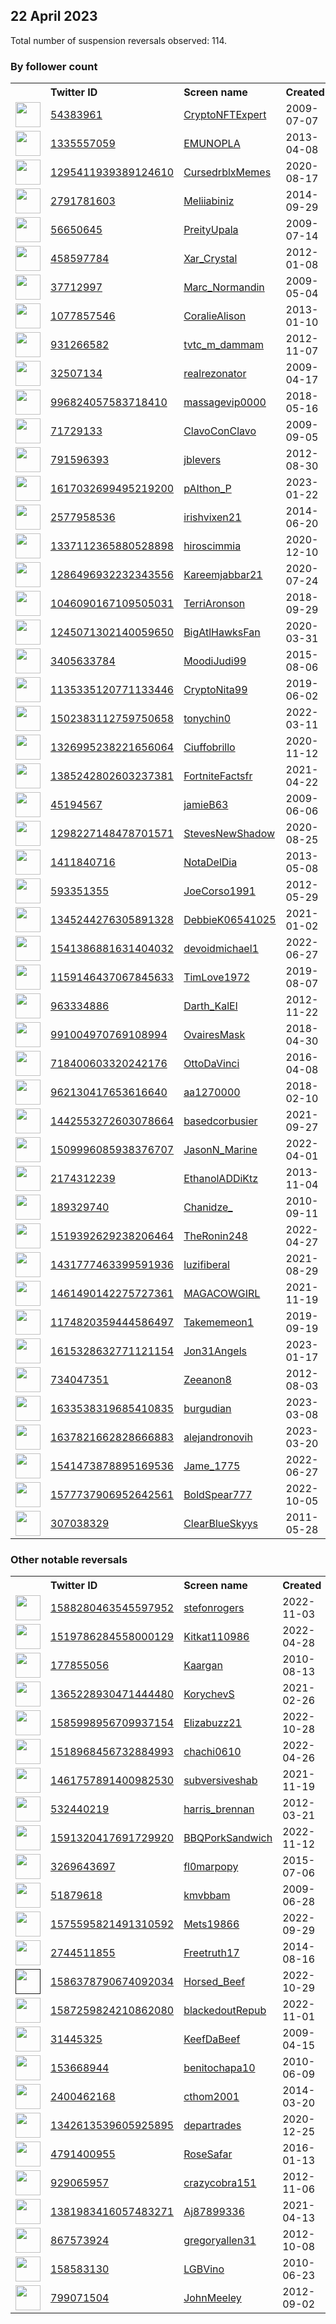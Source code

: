 
## 22 April 2023
Total number of suspension reversals observed: 114.

### By follower count
<table><tr><th></th><th align="left">Twitter ID</th><th align="left">Screen name</th>
<th align="left">Created</th><th align="left">Status</th><th align="left">Suspended</th><th align="left">Followers</th>
<tr><td><a href="https://abs.twimg.com/sticky/default_profile_images/default_profile_normal.png"><img src="https://abs.twimg.com/sticky/default_profile_images/default_profile_normal.png" width="40px" height="40px" align="center"/></a></td><td><a href="https://twitter.com/intent/user?user_id=54383961">54383961</a></td><td><a href="https://twitter.com/CryptoNFTExpert">CryptoNFTExpert</a></td><td>2009-07-07</td><td align="center"></td><td>2023-04-19</td><td>270365</td></tr>
<tr><td><a href="https://pbs.twimg.com/profile_images/810965366201610240/41cksuu8_normal.jpg"><img src="https://pbs.twimg.com/profile_images/810965366201610240/41cksuu8_normal.jpg" width="40px" height="40px" align="center"/></a></td><td><a href="https://twitter.com/intent/user?user_id=1335557059">1335557059</a></td><td><a href="https://twitter.com/EMUNOPLA">EMUNOPLA</a></td><td>2013-04-08</td><td align="center">🔒</td><td>2023-03-08</td><td>148959</td></tr>
<tr><td><a href="https://pbs.twimg.com/profile_images/1610868503397171200/RvhsSdmK_normal.jpg"><img src="https://pbs.twimg.com/profile_images/1610868503397171200/RvhsSdmK_normal.jpg" width="40px" height="40px" align="center"/></a></td><td><a href="https://twitter.com/intent/user?user_id=1295411939389124610">1295411939389124610</a></td><td><a href="https://twitter.com/CursedrblxMemes">CursedrblxMemes</a></td><td>2020-08-17</td><td align="center"></td><td>2023-03-28</td><td>63130</td></tr>
<tr><td><a href="https://abs.twimg.com/sticky/default_profile_images/default_profile_normal.png"><img src="https://abs.twimg.com/sticky/default_profile_images/default_profile_normal.png" width="40px" height="40px" align="center"/></a></td><td><a href="https://twitter.com/intent/user?user_id=2791781603">2791781603</a></td><td><a href="https://twitter.com/Meliiabiniz">Meliiabiniz</a></td><td>2014-09-29</td><td align="center"></td><td>2023-04-19</td><td>47564</td></tr>
<tr><td><a href="https://abs.twimg.com/sticky/default_profile_images/default_profile_normal.png"><img src="https://abs.twimg.com/sticky/default_profile_images/default_profile_normal.png" width="40px" height="40px" align="center"/></a></td><td><a href="https://twitter.com/intent/user?user_id=56650645">56650645</a></td><td><a href="https://twitter.com/PreityUpala">PreityUpala</a></td><td>2009-07-14</td><td align="center"></td><td>2023-04-19</td><td>32856</td></tr>
<tr><td><a href="https://pbs.twimg.com/profile_images/1615823109713534978/TwSXLQmt_normal.jpg"><img src="https://pbs.twimg.com/profile_images/1615823109713534978/TwSXLQmt_normal.jpg" width="40px" height="40px" align="center"/></a></td><td><a href="https://twitter.com/intent/user?user_id=458597784">458597784</a></td><td><a href="https://twitter.com/Xar_Crystal">Xar_Crystal</a></td><td>2012-01-08</td><td align="center"></td><td>2023-04-15</td><td>15914</td></tr>
<tr><td><a href="https://pbs.twimg.com/profile_images/1192434352317247489/WFCZmI83_normal.jpg"><img src="https://pbs.twimg.com/profile_images/1192434352317247489/WFCZmI83_normal.jpg" width="40px" height="40px" align="center"/></a></td><td><a href="https://twitter.com/intent/user?user_id=37712997">37712997</a></td><td><a href="https://twitter.com/Marc_Normandin">Marc_Normandin</a></td><td>2009-05-04</td><td align="center"></td><td>2023-04-20</td><td>9879</td></tr>
<tr><td><a href="https://pbs.twimg.com/profile_images/3260143718/20d263ac17d64fb9d6c47b65531b7c3c_normal.png"><img src="https://pbs.twimg.com/profile_images/3260143718/20d263ac17d64fb9d6c47b65531b7c3c_normal.png" width="40px" height="40px" align="center"/></a></td><td><a href="https://twitter.com/intent/user?user_id=1077857546">1077857546</a></td><td><a href="https://twitter.com/CoralieAlison">CoralieAlison</a></td><td>2013-01-10</td><td align="center"></td><td>2023-04-14</td><td>4375</td></tr>
<tr><td><a href="https://pbs.twimg.com/profile_images/1330981769160642560/xmazHUdf_normal.jpg"><img src="https://pbs.twimg.com/profile_images/1330981769160642560/xmazHUdf_normal.jpg" width="40px" height="40px" align="center"/></a></td><td><a href="https://twitter.com/intent/user?user_id=931266582">931266582</a></td><td><a href="https://twitter.com/tvtc_m_dammam">tvtc_m_dammam</a></td><td>2012-11-07</td><td align="center"></td><td>2022-12-04</td><td>3727</td></tr>
<tr><td><a href="https://pbs.twimg.com/profile_images/1166555498507907072/ff9pmHKV_normal.jpg"><img src="https://pbs.twimg.com/profile_images/1166555498507907072/ff9pmHKV_normal.jpg" width="40px" height="40px" align="center"/></a></td><td><a href="https://twitter.com/intent/user?user_id=32507134">32507134</a></td><td><a href="https://twitter.com/realrezonator">realrezonator</a></td><td>2009-04-17</td><td align="center"></td><td></td><td>3208</td></tr>
<tr><td><a href="https://pbs.twimg.com/profile_images/1602442783331057664/OWlsAwn1_normal.jpg"><img src="https://pbs.twimg.com/profile_images/1602442783331057664/OWlsAwn1_normal.jpg" width="40px" height="40px" align="center"/></a></td><td><a href="https://twitter.com/intent/user?user_id=996824057583718410">996824057583718410</a></td><td><a href="https://twitter.com/massagevip0000">massagevip0000</a></td><td>2018-05-16</td><td align="center"></td><td>2023-04-04</td><td>2436</td></tr>
<tr><td><a href="https://pbs.twimg.com/profile_images/1620384576307617792/r__TgHIQ_normal.jpg"><img src="https://pbs.twimg.com/profile_images/1620384576307617792/r__TgHIQ_normal.jpg" width="40px" height="40px" align="center"/></a></td><td><a href="https://twitter.com/intent/user?user_id=71729133">71729133</a></td><td><a href="https://twitter.com/ClavoConClavo">ClavoConClavo</a></td><td>2009-09-05</td><td align="center"></td><td>2023-04-08</td><td>2373</td></tr>
<tr><td><a href="https://pbs.twimg.com/profile_images/2787043282/472e4c17c77ab5b4cd8034a543d501b9_normal.jpeg"><img src="https://pbs.twimg.com/profile_images/2787043282/472e4c17c77ab5b4cd8034a543d501b9_normal.jpeg" width="40px" height="40px" align="center"/></a></td><td><a href="https://twitter.com/intent/user?user_id=791596393">791596393</a></td><td><a href="https://twitter.com/jblevers">jblevers</a></td><td>2012-08-30</td><td align="center"></td><td></td><td>2057</td></tr>
<tr><td><a href="https://pbs.twimg.com/profile_images/1628399313595551746/p2VlFyQI_normal.jpg"><img src="https://pbs.twimg.com/profile_images/1628399313595551746/p2VlFyQI_normal.jpg" width="40px" height="40px" align="center"/></a></td><td><a href="https://twitter.com/intent/user?user_id=1617032699495219200">1617032699495219200</a></td><td><a href="https://twitter.com/pAIthon_P">pAIthon_P</a></td><td>2023-01-22</td><td align="center"></td><td>2023-04-20</td><td>1867</td></tr>
<tr><td><a href="https://pbs.twimg.com/profile_images/1648011586676596742/shRteQZy_normal.jpg"><img src="https://pbs.twimg.com/profile_images/1648011586676596742/shRteQZy_normal.jpg" width="40px" height="40px" align="center"/></a></td><td><a href="https://twitter.com/intent/user?user_id=2577958536">2577958536</a></td><td><a href="https://twitter.com/irishvixen21">irishvixen21</a></td><td>2014-06-20</td><td align="center">🔒</td><td></td><td>1738</td></tr>
<tr><td><a href="https://pbs.twimg.com/profile_images/1651161844487188482/27R5R1Y9_normal.jpg"><img src="https://pbs.twimg.com/profile_images/1651161844487188482/27R5R1Y9_normal.jpg" width="40px" height="40px" align="center"/></a></td><td><a href="https://twitter.com/intent/user?user_id=1337112365880528898">1337112365880528898</a></td><td><a href="https://twitter.com/hiroscimmia">hiroscimmia</a></td><td>2020-12-10</td><td align="center"></td><td>2023-04-13</td><td>1484</td></tr>
<tr><td><a href="https://pbs.twimg.com/profile_images/1648697899696500737/4GTsBUNu_normal.jpg"><img src="https://pbs.twimg.com/profile_images/1648697899696500737/4GTsBUNu_normal.jpg" width="40px" height="40px" align="center"/></a></td><td><a href="https://twitter.com/intent/user?user_id=1286496932232343556">1286496932232343556</a></td><td><a href="https://twitter.com/Kareemjabbar21">Kareemjabbar21</a></td><td>2020-07-24</td><td align="center"></td><td>2023-01-14</td><td>1445</td></tr>
<tr><td><a href="https://pbs.twimg.com/profile_images/1649442586233389057/5-wguikD_normal.jpg"><img src="https://pbs.twimg.com/profile_images/1649442586233389057/5-wguikD_normal.jpg" width="40px" height="40px" align="center"/></a></td><td><a href="https://twitter.com/intent/user?user_id=1046090167109505031">1046090167109505031</a></td><td><a href="https://twitter.com/TerriAronson">TerriAronson</a></td><td>2018-09-29</td><td align="center"></td><td></td><td>1317</td></tr>
<tr><td><a href="https://pbs.twimg.com/profile_images/1650984367232258050/8AiqlYYN_normal.jpg"><img src="https://pbs.twimg.com/profile_images/1650984367232258050/8AiqlYYN_normal.jpg" width="40px" height="40px" align="center"/></a></td><td><a href="https://twitter.com/intent/user?user_id=1245071302140059650">1245071302140059650</a></td><td><a href="https://twitter.com/BigAtlHawksFan">BigAtlHawksFan</a></td><td>2020-03-31</td><td align="center"></td><td>2023-03-23</td><td>1270</td></tr>
<tr><td><a href="https://pbs.twimg.com/profile_images/756182639539687424/5Jbvpezq_normal.jpg"><img src="https://pbs.twimg.com/profile_images/756182639539687424/5Jbvpezq_normal.jpg" width="40px" height="40px" align="center"/></a></td><td><a href="https://twitter.com/intent/user?user_id=3405633784">3405633784</a></td><td><a href="https://twitter.com/MoodiJudi99">MoodiJudi99</a></td><td>2015-08-06</td><td align="center"></td><td>2022-06-12</td><td>1235</td></tr>
<tr><td><a href="https://pbs.twimg.com/profile_images/1459002440783577093/hFoF-bUj_normal.jpg"><img src="https://pbs.twimg.com/profile_images/1459002440783577093/hFoF-bUj_normal.jpg" width="40px" height="40px" align="center"/></a></td><td><a href="https://twitter.com/intent/user?user_id=1135335120771133446">1135335120771133446</a></td><td><a href="https://twitter.com/CryptoNita99">CryptoNita99</a></td><td>2019-06-02</td><td align="center"></td><td>2023-04-02</td><td>1221</td></tr>
<tr><td><a href="https://pbs.twimg.com/profile_images/1651334937931309058/UD39FQh8_normal.jpg"><img src="https://pbs.twimg.com/profile_images/1651334937931309058/UD39FQh8_normal.jpg" width="40px" height="40px" align="center"/></a></td><td><a href="https://twitter.com/intent/user?user_id=1502383112759750658">1502383112759750658</a></td><td><a href="https://twitter.com/tonychin0">tonychin0</a></td><td>2022-03-11</td><td align="center"></td><td>2023-01-25</td><td>1109</td></tr>
<tr><td><a href="https://pbs.twimg.com/profile_images/1624734451753226241/bE5EuM2d_normal.jpg"><img src="https://pbs.twimg.com/profile_images/1624734451753226241/bE5EuM2d_normal.jpg" width="40px" height="40px" align="center"/></a></td><td><a href="https://twitter.com/intent/user?user_id=1326995238221656064">1326995238221656064</a></td><td><a href="https://twitter.com/Ciuffobrillo">Ciuffobrillo</a></td><td>2020-11-12</td><td align="center">🔒</td><td>2023-04-13</td><td>1059</td></tr>
<tr><td><a href="https://pbs.twimg.com/profile_images/1648206018952970240/VtHvVE90_normal.jpg"><img src="https://pbs.twimg.com/profile_images/1648206018952970240/VtHvVE90_normal.jpg" width="40px" height="40px" align="center"/></a></td><td><a href="https://twitter.com/intent/user?user_id=1385242802603237381">1385242802603237381</a></td><td><a href="https://twitter.com/FortniteFactsfr">FortniteFactsfr</a></td><td>2021-04-22</td><td align="center"></td><td>2023-04-02</td><td>1022</td></tr>
<tr><td><a href="https://pbs.twimg.com/profile_images/1643267205948379137/wPaNsblc_normal.jpg"><img src="https://pbs.twimg.com/profile_images/1643267205948379137/wPaNsblc_normal.jpg" width="40px" height="40px" align="center"/></a></td><td><a href="https://twitter.com/intent/user?user_id=45194567">45194567</a></td><td><a href="https://twitter.com/jamieB63">jamieB63</a></td><td>2009-06-06</td><td align="center"></td><td>2023-04-06</td><td>996</td></tr>
<tr><td><a href="https://pbs.twimg.com/profile_images/1298246940006785027/OKFjtkfp_normal.jpg"><img src="https://pbs.twimg.com/profile_images/1298246940006785027/OKFjtkfp_normal.jpg" width="40px" height="40px" align="center"/></a></td><td><a href="https://twitter.com/intent/user?user_id=1298227148478701571">1298227148478701571</a></td><td><a href="https://twitter.com/StevesNewShadow">StevesNewShadow</a></td><td>2020-08-25</td><td align="center"></td><td></td><td>951</td></tr>
<tr><td><a href="https://pbs.twimg.com/profile_images/1530377826452574208/Aet4LFb6_normal.jpg"><img src="https://pbs.twimg.com/profile_images/1530377826452574208/Aet4LFb6_normal.jpg" width="40px" height="40px" align="center"/></a></td><td><a href="https://twitter.com/intent/user?user_id=1411840716">1411840716</a></td><td><a href="https://twitter.com/NotaDelDia">NotaDelDia</a></td><td>2013-05-08</td><td align="center"></td><td>2023-04-05</td><td>773</td></tr>
<tr><td><a href="https://pbs.twimg.com/profile_images/1644464046328930317/7a6_IoO0_normal.jpg"><img src="https://pbs.twimg.com/profile_images/1644464046328930317/7a6_IoO0_normal.jpg" width="40px" height="40px" align="center"/></a></td><td><a href="https://twitter.com/intent/user?user_id=593351355">593351355</a></td><td><a href="https://twitter.com/JoeCorso1991">JoeCorso1991</a></td><td>2012-05-29</td><td align="center"></td><td>2023-04-18</td><td>754</td></tr>
<tr><td><a href="https://pbs.twimg.com/profile_images/1345244623497797632/HWS987Yj_normal.jpg"><img src="https://pbs.twimg.com/profile_images/1345244623497797632/HWS987Yj_normal.jpg" width="40px" height="40px" align="center"/></a></td><td><a href="https://twitter.com/intent/user?user_id=1345244276305891328">1345244276305891328</a></td><td><a href="https://twitter.com/DebbieK06541025">DebbieK06541025</a></td><td>2021-01-02</td><td align="center"></td><td>2022-09-29</td><td>721</td></tr>
<tr><td><a href="https://pbs.twimg.com/profile_images/1613657808636977170/6KhtZatX_normal.jpg"><img src="https://pbs.twimg.com/profile_images/1613657808636977170/6KhtZatX_normal.jpg" width="40px" height="40px" align="center"/></a></td><td><a href="https://twitter.com/intent/user?user_id=1541386881631404032">1541386881631404032</a></td><td><a href="https://twitter.com/devoidmichael1">devoidmichael1</a></td><td>2022-06-27</td><td align="center"></td><td>2023-04-13</td><td>627</td></tr>
<tr><td><a href="https://pbs.twimg.com/profile_images/1407183074576801796/DwxDniDH_normal.jpg"><img src="https://pbs.twimg.com/profile_images/1407183074576801796/DwxDniDH_normal.jpg" width="40px" height="40px" align="center"/></a></td><td><a href="https://twitter.com/intent/user?user_id=1159146437067845633">1159146437067845633</a></td><td><a href="https://twitter.com/TimLove1972">TimLove1972</a></td><td>2019-08-07</td><td align="center"></td><td>2022-09-26</td><td>626</td></tr>
<tr><td><a href="https://pbs.twimg.com/profile_images/1653574944029122563/0u7jnTns_normal.jpg"><img src="https://pbs.twimg.com/profile_images/1653574944029122563/0u7jnTns_normal.jpg" width="40px" height="40px" align="center"/></a></td><td><a href="https://twitter.com/intent/user?user_id=963334886">963334886</a></td><td><a href="https://twitter.com/Darth_KalEl">Darth_KalEl</a></td><td>2012-11-22</td><td align="center"></td><td></td><td>507</td></tr>
<tr><td><a href="https://pbs.twimg.com/profile_images/1642320354323361793/c0v9DAVl_normal.jpg"><img src="https://pbs.twimg.com/profile_images/1642320354323361793/c0v9DAVl_normal.jpg" width="40px" height="40px" align="center"/></a></td><td><a href="https://twitter.com/intent/user?user_id=991004970769108994">991004970769108994</a></td><td><a href="https://twitter.com/OvairesMask">OvairesMask</a></td><td>2018-04-30</td><td align="center"></td><td>2023-04-04</td><td>504</td></tr>
<tr><td><a href="https://pbs.twimg.com/profile_images/1635518268994736129/UP73WnDs_normal.jpg"><img src="https://pbs.twimg.com/profile_images/1635518268994736129/UP73WnDs_normal.jpg" width="40px" height="40px" align="center"/></a></td><td><a href="https://twitter.com/intent/user?user_id=718400603320242176">718400603320242176</a></td><td><a href="https://twitter.com/OttoDaVinci">OttoDaVinci</a></td><td>2016-04-08</td><td align="center"></td><td>2023-04-19</td><td>425</td></tr>
<tr><td><a href="https://pbs.twimg.com/profile_images/1583518706122084356/in4VKO4__normal.jpg"><img src="https://pbs.twimg.com/profile_images/1583518706122084356/in4VKO4__normal.jpg" width="40px" height="40px" align="center"/></a></td><td><a href="https://twitter.com/intent/user?user_id=962130417653616640">962130417653616640</a></td><td><a href="https://twitter.com/aa1270000">aa1270000</a></td><td>2018-02-10</td><td align="center"></td><td>2023-02-08</td><td>420</td></tr>
<tr><td><a href="https://pbs.twimg.com/profile_images/1510742441938370560/y3gWtMmp_normal.jpg"><img src="https://pbs.twimg.com/profile_images/1510742441938370560/y3gWtMmp_normal.jpg" width="40px" height="40px" align="center"/></a></td><td><a href="https://twitter.com/intent/user?user_id=1442553272603078664">1442553272603078664</a></td><td><a href="https://twitter.com/basedcorbusier">basedcorbusier</a></td><td>2021-09-27</td><td align="center">🔒</td><td>2022-04-26</td><td>399</td></tr>
<tr><td><a href="https://pbs.twimg.com/profile_images/1578812645435740162/w3i9z0vH_normal.jpg"><img src="https://pbs.twimg.com/profile_images/1578812645435740162/w3i9z0vH_normal.jpg" width="40px" height="40px" align="center"/></a></td><td><a href="https://twitter.com/intent/user?user_id=1509996085938376707">1509996085938376707</a></td><td><a href="https://twitter.com/JasonN_Marine">JasonN_Marine</a></td><td>2022-04-01</td><td align="center"></td><td>2022-11-18</td><td>395</td></tr>
<tr><td><a href="https://pbs.twimg.com/profile_images/1547945002713485313/owjGSPt6_normal.jpg"><img src="https://pbs.twimg.com/profile_images/1547945002713485313/owjGSPt6_normal.jpg" width="40px" height="40px" align="center"/></a></td><td><a href="https://twitter.com/intent/user?user_id=2174312239">2174312239</a></td><td><a href="https://twitter.com/EthanolADDiKtz">EthanolADDiKtz</a></td><td>2013-11-04</td><td align="center"></td><td>2023-04-04</td><td>344</td></tr>
<tr><td><a href="https://pbs.twimg.com/profile_images/1054306916170678272/UZho5JK-_normal.jpg"><img src="https://pbs.twimg.com/profile_images/1054306916170678272/UZho5JK-_normal.jpg" width="40px" height="40px" align="center"/></a></td><td><a href="https://twitter.com/intent/user?user_id=189329740">189329740</a></td><td><a href="https://twitter.com/Chanidze_">Chanidze_</a></td><td>2010-09-11</td><td align="center"></td><td>2022-08-27</td><td>312</td></tr>
<tr><td><a href="https://pbs.twimg.com/profile_images/1649986933051777027/LhS3ApPw_normal.jpg"><img src="https://pbs.twimg.com/profile_images/1649986933051777027/LhS3ApPw_normal.jpg" width="40px" height="40px" align="center"/></a></td><td><a href="https://twitter.com/intent/user?user_id=1519392629238206464">1519392629238206464</a></td><td><a href="https://twitter.com/TheRonin248">TheRonin248</a></td><td>2022-04-27</td><td align="center"></td><td>2022-08-17</td><td>300</td></tr>
<tr><td><a href="https://pbs.twimg.com/profile_images/1551309060611391489/NHIXQG7V_normal.jpg"><img src="https://pbs.twimg.com/profile_images/1551309060611391489/NHIXQG7V_normal.jpg" width="40px" height="40px" align="center"/></a></td><td><a href="https://twitter.com/intent/user?user_id=1431777463399591936">1431777463399591936</a></td><td><a href="https://twitter.com/luzifiberal">luzifiberal</a></td><td>2021-08-29</td><td align="center"></td><td>2022-09-12</td><td>298</td></tr>
<tr><td><a href="https://pbs.twimg.com/profile_images/1461490544975089671/PPmRMQv6_normal.jpg"><img src="https://pbs.twimg.com/profile_images/1461490544975089671/PPmRMQv6_normal.jpg" width="40px" height="40px" align="center"/></a></td><td><a href="https://twitter.com/intent/user?user_id=1461490142275727361">1461490142275727361</a></td><td><a href="https://twitter.com/MAGACOWGIRL">MAGACOWGIRL</a></td><td>2021-11-19</td><td align="center"></td><td>2022-02-13</td><td>283</td></tr>
<tr><td><a href="https://pbs.twimg.com/profile_images/1649193202702774274/s0IO7x05_normal.jpg"><img src="https://pbs.twimg.com/profile_images/1649193202702774274/s0IO7x05_normal.jpg" width="40px" height="40px" align="center"/></a></td><td><a href="https://twitter.com/intent/user?user_id=1174820359444586497">1174820359444586497</a></td><td><a href="https://twitter.com/Takememeon1">Takememeon1</a></td><td>2019-09-19</td><td align="center"></td><td>2023-04-19</td><td>270</td></tr>
<tr><td><a href="https://pbs.twimg.com/profile_images/1636106993361379330/T1E2rY-d_normal.jpg"><img src="https://pbs.twimg.com/profile_images/1636106993361379330/T1E2rY-d_normal.jpg" width="40px" height="40px" align="center"/></a></td><td><a href="https://twitter.com/intent/user?user_id=1615328632771121154">1615328632771121154</a></td><td><a href="https://twitter.com/Jon31Angels">Jon31Angels</a></td><td>2023-01-17</td><td align="center"></td><td>2023-04-19</td><td>260</td></tr>
<tr><td><a href="https://pbs.twimg.com/profile_images/1510762117548417034/hjgszzQa_normal.jpg"><img src="https://pbs.twimg.com/profile_images/1510762117548417034/hjgszzQa_normal.jpg" width="40px" height="40px" align="center"/></a></td><td><a href="https://twitter.com/intent/user?user_id=734047351">734047351</a></td><td><a href="https://twitter.com/Zeeanon8">Zeeanon8</a></td><td>2012-08-03</td><td align="center"></td><td>2023-01-01</td><td>238</td></tr>
<tr><td><a href="https://pbs.twimg.com/profile_images/1645089829011484674/q-MUBXmU_normal.jpg"><img src="https://pbs.twimg.com/profile_images/1645089829011484674/q-MUBXmU_normal.jpg" width="40px" height="40px" align="center"/></a></td><td><a href="https://twitter.com/intent/user?user_id=1633538319685410835">1633538319685410835</a></td><td><a href="https://twitter.com/burgudian">burgudian</a></td><td>2023-03-08</td><td align="center"></td><td>2023-04-10</td><td>237</td></tr>
<tr><td><a href="https://pbs.twimg.com/profile_images/1637826918178324480/uLKliiE__normal.jpg"><img src="https://pbs.twimg.com/profile_images/1637826918178324480/uLKliiE__normal.jpg" width="40px" height="40px" align="center"/></a></td><td><a href="https://twitter.com/intent/user?user_id=1637821662828666883">1637821662828666883</a></td><td><a href="https://twitter.com/alejandronovih">alejandronovih</a></td><td>2023-03-20</td><td align="center"></td><td>2023-04-17</td><td>231</td></tr>
<tr><td><a href="https://pbs.twimg.com/profile_images/1643382113926823939/aXinofEO_normal.jpg"><img src="https://pbs.twimg.com/profile_images/1643382113926823939/aXinofEO_normal.jpg" width="40px" height="40px" align="center"/></a></td><td><a href="https://twitter.com/intent/user?user_id=1541473878895169536">1541473878895169536</a></td><td><a href="https://twitter.com/Jame_1775">Jame_1775</a></td><td>2022-06-27</td><td align="center"></td><td>2023-04-15</td><td>214</td></tr>
<tr><td><a href="https://pbs.twimg.com/profile_images/1577738048573358080/TlHgVRRd_normal.jpg"><img src="https://pbs.twimg.com/profile_images/1577738048573358080/TlHgVRRd_normal.jpg" width="40px" height="40px" align="center"/></a></td><td><a href="https://twitter.com/intent/user?user_id=1577737906952642561">1577737906952642561</a></td><td><a href="https://twitter.com/BoldSpear777">BoldSpear777</a></td><td>2022-10-05</td><td align="center">👋</td><td>2023-04-26</td><td>213</td></tr>
<tr><td><a href="https://pbs.twimg.com/profile_images/1624191480146411522/cRfDnlaE_normal.jpg"><img src="https://pbs.twimg.com/profile_images/1624191480146411522/cRfDnlaE_normal.jpg" width="40px" height="40px" align="center"/></a></td><td><a href="https://twitter.com/intent/user?user_id=307038329">307038329</a></td><td><a href="https://twitter.com/ClearBlueSkyys">ClearBlueSkyys</a></td><td>2011-05-28</td><td align="center"></td><td>2023-04-12</td><td>203</td></tr>
</table>

### Other notable reversals
<table><tr><th></th><th align="left">Twitter ID</th><th align="left">Screen name</th>
<th align="left">Created</th><th align="left">Status</th><th align="left">Suspended</th><th align="left">Followers</th>
<tr><td><a href="https://pbs.twimg.com/profile_images/1638740329741549570/ZYtbY-uw_normal.jpg"><img src="https://pbs.twimg.com/profile_images/1638740329741549570/ZYtbY-uw_normal.jpg" width="40px" height="40px" align="center"/></a></td><td><a href="https://twitter.com/intent/user?user_id=1588280463545597952">1588280463545597952</a></td><td><a href="https://twitter.com/stefonrogers">stefonrogers</a></td><td>2022-11-03</td><td align="center"></td><td>2023-04-19</td><td>66</td></tr>
<tr><td><a href="https://pbs.twimg.com/profile_images/1519786486203301889/IITm4EG4_normal.png"><img src="https://pbs.twimg.com/profile_images/1519786486203301889/IITm4EG4_normal.png" width="40px" height="40px" align="center"/></a></td><td><a href="https://twitter.com/intent/user?user_id=1519786284558000129">1519786284558000129</a></td><td><a href="https://twitter.com/Kitkat110986">Kitkat110986</a></td><td>2022-04-28</td><td align="center"></td><td>2022-12-17</td><td>12</td></tr>
<tr><td><a href="https://pbs.twimg.com/profile_images/1146701366905253888/pEuYwh1O_normal.png"><img src="https://pbs.twimg.com/profile_images/1146701366905253888/pEuYwh1O_normal.png" width="40px" height="40px" align="center"/></a></td><td><a href="https://twitter.com/intent/user?user_id=177855056">177855056</a></td><td><a href="https://twitter.com/Kaargan">Kaargan</a></td><td>2010-08-13</td><td align="center"></td><td>2023-04-19</td><td>152</td></tr>
<tr><td><a href="https://pbs.twimg.com/profile_images/1365505104502280193/jJHDQR4W_normal.jpg"><img src="https://pbs.twimg.com/profile_images/1365505104502280193/jJHDQR4W_normal.jpg" width="40px" height="40px" align="center"/></a></td><td><a href="https://twitter.com/intent/user?user_id=1365228930471444480">1365228930471444480</a></td><td><a href="https://twitter.com/KorychevS">KorychevS</a></td><td>2021-02-26</td><td align="center"></td><td>2022-11-21</td><td>28</td></tr>
<tr><td><a href="https://pbs.twimg.com/profile_images/1585999252517535744/qClorRIm_normal.jpg"><img src="https://pbs.twimg.com/profile_images/1585999252517535744/qClorRIm_normal.jpg" width="40px" height="40px" align="center"/></a></td><td><a href="https://twitter.com/intent/user?user_id=1585998956709937154">1585998956709937154</a></td><td><a href="https://twitter.com/Elizabuzz21">Elizabuzz21</a></td><td>2022-10-28</td><td align="center"></td><td>2023-04-08</td><td>51</td></tr>
<tr><td><a href="https://pbs.twimg.com/profile_images/1522559381837172743/RJbGQ_fY_normal.jpg"><img src="https://pbs.twimg.com/profile_images/1522559381837172743/RJbGQ_fY_normal.jpg" width="40px" height="40px" align="center"/></a></td><td><a href="https://twitter.com/intent/user?user_id=1518968456732884993">1518968456732884993</a></td><td><a href="https://twitter.com/chachi0610">chachi0610</a></td><td>2022-04-26</td><td align="center"></td><td>2022-12-27</td><td>24</td></tr>
<tr><td><a href="https://pbs.twimg.com/profile_images/1650233547503067142/lLp4keUA_normal.jpg"><img src="https://pbs.twimg.com/profile_images/1650233547503067142/lLp4keUA_normal.jpg" width="40px" height="40px" align="center"/></a></td><td><a href="https://twitter.com/intent/user?user_id=1461757891400982530">1461757891400982530</a></td><td><a href="https://twitter.com/subversiveshab">subversiveshab</a></td><td>2021-11-19</td><td align="center"></td><td>2022-05-12</td><td>21</td></tr>
<tr><td><a href="https://pbs.twimg.com/profile_images/1528732049145831425/PKgVkmnn_normal.jpg"><img src="https://pbs.twimg.com/profile_images/1528732049145831425/PKgVkmnn_normal.jpg" width="40px" height="40px" align="center"/></a></td><td><a href="https://twitter.com/intent/user?user_id=532440219">532440219</a></td><td><a href="https://twitter.com/harris_brennan">harris_brennan</a></td><td>2012-03-21</td><td align="center"></td><td>2023-04-06</td><td>21</td></tr>
<tr><td><a href="https://pbs.twimg.com/profile_images/1597020309307236353/FL5Wl1ZP_normal.jpg"><img src="https://pbs.twimg.com/profile_images/1597020309307236353/FL5Wl1ZP_normal.jpg" width="40px" height="40px" align="center"/></a></td><td><a href="https://twitter.com/intent/user?user_id=1591320417691729920">1591320417691729920</a></td><td><a href="https://twitter.com/BBQPorkSandwich">BBQPorkSandwich</a></td><td>2022-11-12</td><td align="center"></td><td>2022-12-24</td><td>8</td></tr>
<tr><td><a href="https://pbs.twimg.com/profile_images/1024339031742668801/xTX6VwUu_normal.jpg"><img src="https://pbs.twimg.com/profile_images/1024339031742668801/xTX6VwUu_normal.jpg" width="40px" height="40px" align="center"/></a></td><td><a href="https://twitter.com/intent/user?user_id=3269643697">3269643697</a></td><td><a href="https://twitter.com/fl0marpopy">fl0marpopy</a></td><td>2015-07-06</td><td align="center"></td><td>2023-03-25</td><td>23</td></tr>
<tr><td><a href="https://pbs.twimg.com/profile_images/1643260956254904321/6h-OCH72_normal.jpg"><img src="https://pbs.twimg.com/profile_images/1643260956254904321/6h-OCH72_normal.jpg" width="40px" height="40px" align="center"/></a></td><td><a href="https://twitter.com/intent/user?user_id=51879618">51879618</a></td><td><a href="https://twitter.com/kmvbbam">kmvbbam</a></td><td>2009-06-28</td><td align="center">🔒</td><td>2023-04-08</td><td>11</td></tr>
<tr><td><a href="https://pbs.twimg.com/profile_images/1641941807524200451/rNIpOtZ6_normal.jpg"><img src="https://pbs.twimg.com/profile_images/1641941807524200451/rNIpOtZ6_normal.jpg" width="40px" height="40px" align="center"/></a></td><td><a href="https://twitter.com/intent/user?user_id=1575595821491310592">1575595821491310592</a></td><td><a href="https://twitter.com/Mets19866">Mets19866</a></td><td>2022-09-29</td><td align="center"></td><td>2023-02-17</td><td>24</td></tr>
<tr><td><a href="https://pbs.twimg.com/profile_images/501116070980489216/nvlZ-2i7_normal.jpeg"><img src="https://pbs.twimg.com/profile_images/501116070980489216/nvlZ-2i7_normal.jpeg" width="40px" height="40px" align="center"/></a></td><td><a href="https://twitter.com/intent/user?user_id=2744511855">2744511855</a></td><td><a href="https://twitter.com/Freetruth17">Freetruth17</a></td><td>2014-08-16</td><td align="center"></td><td>2023-04-13</td><td>107</td></tr>
<tr><td><a href=""><img src="" width="40px" height="40px" align="center"/></a></td><td><a href="https://twitter.com/intent/user?user_id=1586378790674092034">1586378790674092034</a></td><td><a href="https://twitter.com/Horsed_Beef">Horsed_Beef</a></td><td>2022-10-29</td><td align="center"></td><td>2022-12-31</td><td>0</td></tr>
<tr><td><a href="https://pbs.twimg.com/profile_images/1587897684823883778/BuKo0nFF_normal.jpg"><img src="https://pbs.twimg.com/profile_images/1587897684823883778/BuKo0nFF_normal.jpg" width="40px" height="40px" align="center"/></a></td><td><a href="https://twitter.com/intent/user?user_id=1587259824210862080">1587259824210862080</a></td><td><a href="https://twitter.com/blackedoutRepub">blackedoutRepub</a></td><td>2022-11-01</td><td align="center"></td><td>2023-03-26</td><td>0</td></tr>
<tr><td><a href="https://pbs.twimg.com/profile_images/861262140161785858/5BmMcEsr_normal.jpg"><img src="https://pbs.twimg.com/profile_images/861262140161785858/5BmMcEsr_normal.jpg" width="40px" height="40px" align="center"/></a></td><td><a href="https://twitter.com/intent/user?user_id=31445325">31445325</a></td><td><a href="https://twitter.com/KeefDaBeef">KeefDaBeef</a></td><td>2009-04-15</td><td align="center"></td><td>2023-03-06</td><td>65</td></tr>
<tr><td><a href="https://pbs.twimg.com/profile_images/1649400934068285441/4Rlf2yh5_normal.jpg"><img src="https://pbs.twimg.com/profile_images/1649400934068285441/4Rlf2yh5_normal.jpg" width="40px" height="40px" align="center"/></a></td><td><a href="https://twitter.com/intent/user?user_id=153668944">153668944</a></td><td><a href="https://twitter.com/benitochapa10">benitochapa10</a></td><td>2010-06-09</td><td align="center"></td><td>2023-03-27</td><td>9</td></tr>
<tr><td><a href="https://pbs.twimg.com/profile_images/674317667877199873/S7S4Gkm2_normal.jpg"><img src="https://pbs.twimg.com/profile_images/674317667877199873/S7S4Gkm2_normal.jpg" width="40px" height="40px" align="center"/></a></td><td><a href="https://twitter.com/intent/user?user_id=2400462168">2400462168</a></td><td><a href="https://twitter.com/cthom2001">cthom2001</a></td><td>2014-03-20</td><td align="center"></td><td>2023-04-06</td><td>1</td></tr>
<tr><td><a href="https://pbs.twimg.com/profile_images/1649892248014708738/RezfHiG6_normal.jpg"><img src="https://pbs.twimg.com/profile_images/1649892248014708738/RezfHiG6_normal.jpg" width="40px" height="40px" align="center"/></a></td><td><a href="https://twitter.com/intent/user?user_id=1342613539605925895">1342613539605925895</a></td><td><a href="https://twitter.com/departrades">departrades</a></td><td>2020-12-25</td><td align="center"></td><td>2023-04-11</td><td>119</td></tr>
<tr><td><a href="https://pbs.twimg.com/profile_images/1648202439646904324/aZ1POS25_normal.jpg"><img src="https://pbs.twimg.com/profile_images/1648202439646904324/aZ1POS25_normal.jpg" width="40px" height="40px" align="center"/></a></td><td><a href="https://twitter.com/intent/user?user_id=4791400955">4791400955</a></td><td><a href="https://twitter.com/RoseSafar">RoseSafar</a></td><td>2016-01-13</td><td align="center"></td><td>2023-03-28</td><td>133</td></tr>
<tr><td><a href="https://pbs.twimg.com/profile_images/1649123809230716964/iBYldf96_normal.jpg"><img src="https://pbs.twimg.com/profile_images/1649123809230716964/iBYldf96_normal.jpg" width="40px" height="40px" align="center"/></a></td><td><a href="https://twitter.com/intent/user?user_id=929065957">929065957</a></td><td><a href="https://twitter.com/crazycobra151">crazycobra151</a></td><td>2012-11-06</td><td align="center"></td><td>2023-04-11</td><td>12</td></tr>
<tr><td><a href="https://abs.twimg.com/sticky/default_profile_images/default_profile_normal.png"><img src="https://abs.twimg.com/sticky/default_profile_images/default_profile_normal.png" width="40px" height="40px" align="center"/></a></td><td><a href="https://twitter.com/intent/user?user_id=1381983416057483271">1381983416057483271</a></td><td><a href="https://twitter.com/Aj87899336">Aj87899336</a></td><td>2021-04-13</td><td align="center"></td><td>2022-12-04</td><td>0</td></tr>
<tr><td><a href="https://pbs.twimg.com/profile_images/1426299169422118913/vHz_Q8vP_normal.jpg"><img src="https://pbs.twimg.com/profile_images/1426299169422118913/vHz_Q8vP_normal.jpg" width="40px" height="40px" align="center"/></a></td><td><a href="https://twitter.com/intent/user?user_id=867573924">867573924</a></td><td><a href="https://twitter.com/gregoryallen31">gregoryallen31</a></td><td>2012-10-08</td><td align="center"></td><td>2023-03-28</td><td>14</td></tr>
<tr><td><a href="https://pbs.twimg.com/profile_images/1648832170012602370/r3oRpe3d_normal.jpg"><img src="https://pbs.twimg.com/profile_images/1648832170012602370/r3oRpe3d_normal.jpg" width="40px" height="40px" align="center"/></a></td><td><a href="https://twitter.com/intent/user?user_id=158583130">158583130</a></td><td><a href="https://twitter.com/LGBVino">LGBVino</a></td><td>2010-06-23</td><td align="center"></td><td>2023-03-16</td><td>59</td></tr>
<tr><td><a href="https://pbs.twimg.com/profile_images/1589982343296688130/AOQCAgWF_normal.jpg"><img src="https://pbs.twimg.com/profile_images/1589982343296688130/AOQCAgWF_normal.jpg" width="40px" height="40px" align="center"/></a></td><td><a href="https://twitter.com/intent/user?user_id=799071504">799071504</a></td><td><a href="https://twitter.com/JohnMeeley">JohnMeeley</a></td><td>2012-09-02</td><td align="center"></td><td>2022-12-08</td><td>26</td></tr>
</table>
